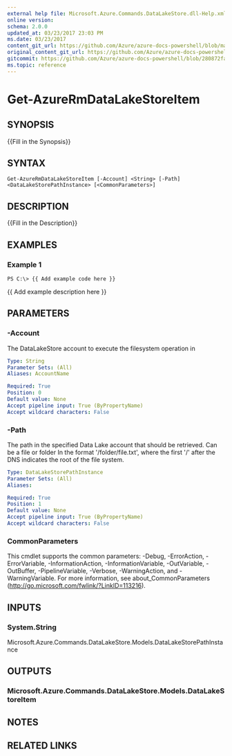 ```yaml
---
external help file: Microsoft.Azure.Commands.DataLakeStore.dll-Help.xml
online version:
schema: 2.0.0
updated_at: 03/23/2017 23:03 PM
ms.date: 03/23/2017
content_git_url: https://github.com/Azure/azure-docs-powershell/blob/master/azureps-cmdlets-docs/ResourceManager/AzureRM.DataLakeStore/v1.0.4.3/Get-AzureRmDataLakeStoreItem.md
original_content_git_url: https://github.com/Azure/azure-docs-powershell/blob/master/azureps-cmdlets-docs/ResourceManager/AzureRM.DataLakeStore/v1.0.4.3/Get-AzureRmDataLakeStoreItem.md
gitcommit: https://github.com/Azure/azure-docs-powershell/blob/280872fa529e03be2466fa2252957a2060a9dfe4
ms.topic: reference
---
```


# Get-AzureRmDataLakeStoreItem

## SYNOPSIS
{{Fill in the Synopsis}}

## SYNTAX

```
Get-AzureRmDataLakeStoreItem [-Account] <String> [-Path] <DataLakeStorePathInstance> [<CommonParameters>]
```

## DESCRIPTION
{{Fill in the Description}}

## EXAMPLES

### Example 1
```
PS C:\> {{ Add example code here }}
```

{{ Add example description here }}

## PARAMETERS

### -Account
The DataLakeStore account to execute the filesystem operation in

```yaml
Type: String
Parameter Sets: (All)
Aliases: AccountName

Required: True
Position: 0
Default value: None
Accept pipeline input: True (ByPropertyName)
Accept wildcard characters: False
```

### -Path
The path in the specified Data Lake account that should be retrieved.
Can be a file or folder In the format '/folder/file.txt', where the first '/' after the DNS indicates the root of the file system.

```yaml
Type: DataLakeStorePathInstance
Parameter Sets: (All)
Aliases: 

Required: True
Position: 1
Default value: None
Accept pipeline input: True (ByPropertyName)
Accept wildcard characters: False
```

### CommonParameters
This cmdlet supports the common parameters: -Debug, -ErrorAction, -ErrorVariable, -InformationAction, -InformationVariable, -OutVariable, -OutBuffer, -PipelineVariable, -Verbose, -WarningAction, and -WarningVariable. For more information, see about_CommonParameters (http://go.microsoft.com/fwlink/?LinkID=113216).

## INPUTS

### System.String
Microsoft.Azure.Commands.DataLakeStore.Models.DataLakeStorePathInstance

## OUTPUTS

### Microsoft.Azure.Commands.DataLakeStore.Models.DataLakeStoreItem

## NOTES

## RELATED LINKS

